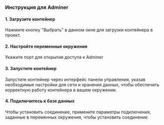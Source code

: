 ### Инструкция для Adminer

#### 1. Загрузите контейнер
Нажмите кнопку "Выбрать" в данном окне для загрузки контейнера в проект.

#### 2. Настройте переменные окружения
Укажите порт для открытия доступа к Adminer

#### 3. Запустите контейнер
Запустите контейнер через интерфейс панели управления, указав необходимые настройки для сети и хранения данных, чтобы обеспечить корректную работу контейнера в вашем окружении.

#### 4. Подключитесь к базе данных
Чтобы установить соединение, примените параметры подключения, заданные в переменных окружения, чтобы установить соединение.  